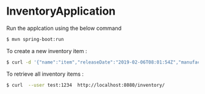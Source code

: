 # InventoryApplication

Run the applcation using the below command
```sh
$ mvn spring-boot:run
```

To create a new inventory item :
```sh
$ curl -d '{"name":"item","releaseDate":"2019-02-06T08:01:54Z","manufacturer":{"name":"test","homePage":"http://www.google.com","phone":"(07) 5556 4321"}}' -H "Content-Type: application/json" -X POST --user test:1234  http://localhost:8080/inventory/

```

To retrieve all inventory items :
```sh
$ curl  --user test:1234  http://localhost:8080/inventory/
```
